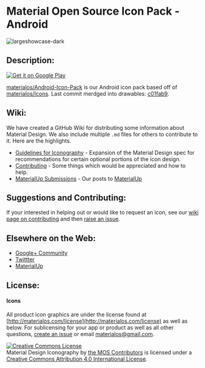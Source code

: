 # Material Open Source Icon Pack - Android
![largeshowcase-dark](https://cloud.githubusercontent.com/assets/5341898/9100839/4076791e-3b94-11e5-8dc3-f7e7f9f40549.png)

## Description:

[![Get it on Google Play](http://developer.android.com/images/brand/en_generic_rgb_wo_60.png)](https://play.google.com/store/apps/details?id=org.materialos.icons)

[materialos/Android-Icon-Pack](https://github.com/materialos/Android-Icon-Pack) is our Android icon pack based off of [materialos/Icons](https://github.com/materialos/Icons). Last commit merdged into drawables: [c01fab9](https://github.com/materialos/Icons/commit/c01fab90791400d0cafdd0086baa21df7d0cdc31).

## Wiki:

We have created a GitHub Wiki for distributing some information about Material Design. We also include multiple `.md` files for others to contribute to it. Here are the highlights. 
* [Guidelines for Iconography](https://github.com/materialos/Icons/wiki/Guidelines) - Expansion of the Material Design spec for recommendations for certain optional portions of the icon design.
* [Contributing](https://github.com/materialos/Icons/wiki/Contributing) - Some things which would be appreciated and how to help.
* [MaterialUp Submissions](https://github.com/materialos/Icons/wiki/MaterialUp-Submissions) - Our posts to [MaterialUp](http://materialup.com)

## Suggestions and Contributing:

If your interested in helping out or would like to request an icon, see our [wiki page on contributing](https://github.com/materialos/Icons/wiki/Contributing) and then [raise an issue](https://github.com/materialos/Android-Icon-Pack/issues/new).

## Elsewhere on the Web:
* [Google+ Community](http://goo.gl/yaGBvL)
* [Twittter](https://twitter.com/materialos)
* [MaterialUp](http://www.materialup.com/materialos)

## License:
#### Icons
All product icon graphics are under the license found at [http://materialos.com/license](http://materialos.com/license) as well as below. For sublicensing for your app or product as well as all other questions, [create an issue](https://github.com/materialos/Icons/issues/new?title=[Licensing]%20My%20Question%20Here&body=Please%20leave%20us%20more%20information%20about%20your%20question%20here.) or email [materialos@gmail.com](mailto:materialos@gmail.com?Subject=Licensing%20Question).

<a rel="license" href="http://creativecommons.org/licenses/by/4.0/"><img alt="Creative Commons License" style="border-width:0" src="https://i.creativecommons.org/l/by/4.0/88x31.png" /></a><br /><span xmlns:dct="http://purl.org/dc/terms/" href="http://purl.org/dc/dcmitype/StillImage" property="dct:title" rel="dct:type">Material Design Iconography</span> by <a xmlns:cc="http://creativecommons.org/ns#" href="https://github.com/materialos/Icons" property="cc:attributionName" rel="cc:attributionURL">the MOS Contributors</a> is licensed under a <a rel="license" href="http://creativecommons.org/licenses/by/4.0/">Creative Commons Attribution 4.0 International License</a>.
